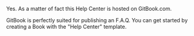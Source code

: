 Yes. As a matter of fact this Help Center is hosted on GitBook.com.

GitBook is perfectly suited for publishing an F.A.Q. You can get started by creating a Book with the "Help Center" template.
